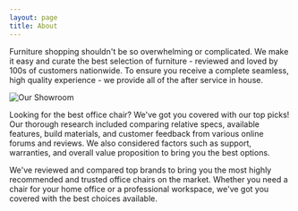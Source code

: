 ```yaml
---
layout: page
title: About
---
```


Furniture shopping shouldn't be so overwhelming or complicated. We make it easy and curate the best selection of furniture - reviewed and loved by 100s of customers nationwide. To ensure you receive a complete seamless, high quality experience - we provide all of the after service in house.

![Our Showroom](https://static.wixstatic.com/media/f2b033d6905c44fd99c18450a77c56dc.jpg/v1/crop/x_0,y_0,w_4995,h_3099/fill/w_1972,h_1222,al_c,q_90,usm_0.66_1.00_0.01,enc_auto/%E8%A3%9D%E9%A3%BE%E8%87%A5%E5%AE%A4.jpg)

Looking for the best office chair? We've got you covered with our top picks! Our thorough research included comparing relative specs, available features, build materials, and customer feedback from various online forums and reviews. We also considered factors such as support, warranties, and overall value proposition to bring you the best options.

We've reviewed and compared top brands to bring you the most highly recommended and trusted office chairs on the market. Whether you need a chair for your home office or a professional workspace, we've got you covered with the best choices available. 
